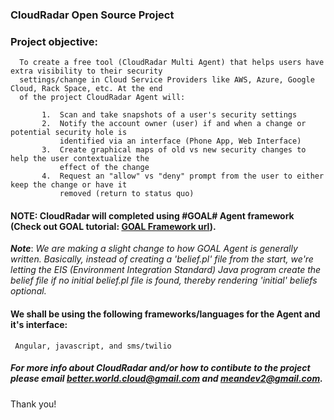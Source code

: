 ### CloudRadar Open Source Project

### Project objective: 
      To create a free tool (CloudRadar Multi Agent) that helps users have extra visibility to their security 
      settings/change in Cloud Service Providers like AWS, Azure, Google Cloud, Rack Space, etc. At the end 
      of the project CloudRadar Agent will:
      
           1.  Scan and take snapshots of a user's security settings
           2.  Notify the account owner (user) if and when a change or potential security hole is 
               identified via an interface (Phone App, Web Interface)
           3.  Create graphical maps of old vs new security changes to help the user contextualize the 
               effect of the change
           4.  Request an "allow" vs "deny" prompt from the user to either keep the change or have it 
               removed (return to status quo)




#### NOTE:  CloudRadar will completed using #GOAL# Agent framework (Check out GOAL tutorial: [GOAL Framework url](https://goalapl.atlassian.net/wiki/spaces/GOAL/overview?mode=global)).



***Note***: *We are making a slight change to how GOAL Agent is generally written. Basically, instead of creating a 'belief.pl' file
from the start, we're letting the EIS (Environment Integration Standard) Java program create the belief file if no initial 
belief.pl file is found, thereby rendering 'initial' beliefs optional.*


#### We shall be using the following frameworks/languages for the Agent and it's interface:
     Angular, javascript, and sms/twilio


##### For more info about CloudRadar and/or how to contibute to the project please email better.world.cloud@gmail.com and meandev2@gmail.com.

Thank you!
